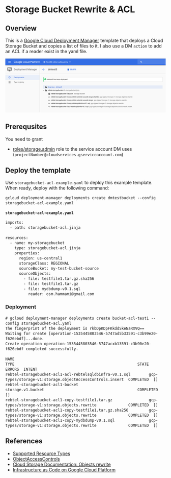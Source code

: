 # Storage Bucket Rewrite & ACL

## Overview

This is a [Google Cloud Deployment
Manager](https://cloud.google.com/deployment-manager/overview) template that deploys a Cloud Storage Bucket and copies a list of files to it. I also use a DM `action` to add an ACL if a reader exist in the yaml file.

![Google DM Screenshot](./image/dm-screenshot.png)

## Prerequsites

You need to grant 

- [roles/storage.admin](https://cloud.google.com/iam/docs/understanding-roles#cloud_storage_roles)  role
to the service account DM uses (```projectNumber@cloudservices.gserviceaccount.com```)

## Deploy the template

Use `storagebucket-acl-example.yaml` to deploy this example template. When ready, deploy with the following command:

```
gcloud deployment-manager deployments create dmtestbucket --config storagebucket-acl-example.yaml
```

**`storagebucket-acl-example.yaml`**

```
imports:
  - path: storagebucket-acl.jinja

resources:
  - name: my-storagebucket
    type: storagebucket-acl.jinja
    properties:
      region: us-central1
      storageClass: REGIONAL
      sourceBucket: my-test-bucket-source
      sourceObjects:
        - file: testfile1.tar.gz.sha256
        - file: testfile1.tar.gz
        - file: mydbdump-v0.1.sql
          reader: osm.hammami@gmail.com
```

### Deployment

```
# gcloud deployment-manager deployments create bucket-acl-test1 --config storagebucket-acl.yaml
The fingerprint of the deployment is rkbDpKDpFKkddSkeNaRXVQ==
Waiting for create [operation-1535445803546-5747ad5b33591-c3b99e20-f626ebdf]...done.
Create operation operation-1535445803546-5747acxb13591-c3b90e20-f626ebdf completed successfully.

NAME                                                                 TYPE                                                      STATE      ERRORS  INTENT
rebtel-storagebucket-acl1-acl-rebtelsqldbinfra-v0.1.sql        gcp-types/storage-v1:storage.objectAccessControls.insert  COMPLETED  []
rebtel-storagebucket-acl1-bucket                               storage.v1.bucket                                         COMPLETED  []
rebtel-storagebucket-acl1-copy-testfile1.tar.gz                gcp-types/storage-v1:storage.objects.rewrite              COMPLETED  []
rebtel-storagebucket-acl1-copy-testfile1.tar.gz.sha256         gcp-types/storage-v1:storage.objects.rewrite              COMPLETED  []
rebtel-storagebucket-acl1-copy-mydbdump-v0.1.sql               gcp-types/storage-v1:storage.objects.rewrite              COMPLETED  []
```

## References

* [Supported Resource Types](https://cloud.google.com/deployment-manager/docs/configuration/supported-resource-types)
* [ObjectAccessControls](https://cloud.google.com/storage/docs/json_api/v1/objectAccessControls#resource)
* [Cloud Storage Documentation: Objects rewrite](https://cloud.google.com/storage/docs/json_api/v1/objects/rewrite)
* [Infrastructure as Code on Google Cloud Platform](https://medium.com/google-cloud/infrastructure-as-code-on-google-cloud-platform-beginning-templates-68882e68d666)
